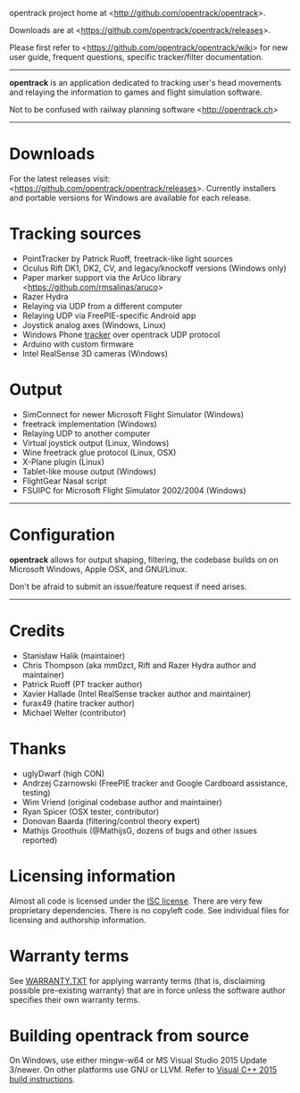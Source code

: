 opentrack project home at <<http://github.com/opentrack/opentrack>>.

Downloads are at <<https://github.com/opentrack/opentrack/releases>>.

Please first refer to <<https://github.com/opentrack/opentrack/wiki>>
for new user guide, frequent questions, specific tracker/filter
documentation.

***

**opentrack** is an application dedicated to tracking user's head
movements and relaying the information to games and flight simulation
software.

Not to be confused with railway planning software <<http://opentrack.ch>>

***

# Downloads

For the latest releases visit: <<https://github.com/opentrack/opentrack/releases>>. Currently installers and portable versions for Windows are available for each release.

# Tracking sources

- PointTracker by Patrick Ruoff, freetrack-like light sources
- Oculus Rift DK1, DK2, CV, and legacy/knockoff versions (Windows only)
- Paper marker support via the ArUco library <<https://github.com/rmsalinas/aruco>>
- Razer Hydra
- Relaying via UDP from a different computer
- Relaying UDP via FreePIE-specific Android app
- Joystick analog axes (Windows, Linux)
- Windows Phone [tracker](http://www.windowsphone.com/en-us/store/app/opentrack-head-tracking/1c604f32-6d68-40ef-aa44-3163e30f547f) over opentrack UDP protocol
- Arduino with custom firmware
- Intel RealSense 3D cameras (Windows)

# Output

- SimConnect for newer Microsoft Flight Simulator (Windows)
- freetrack implementation (Windows)
- Relaying UDP to another computer
- Virtual joystick output (Linux, Windows)
- Wine freetrack glue protocol (Linux, OSX)
- X-Plane plugin (Linux)
- Tablet-like mouse output (Windows)
- FlightGear Nasal script
- FSUIPC for Microsoft Flight Simulator 2002/2004 (Windows)

***

# Configuration

**opentrack** allows for output shaping, filtering, the codebase builds
on on Microsoft Windows, Apple OSX, and GNU/Linux.

Don't be afraid to submit an issue/feature request if need arises.

***

# Credits

- Stanisław Halik (maintainer)
- Chris Thompson (aka mm0zct, Rift and Razer Hydra author and maintainer)
- Patrick Ruoff (PT tracker author)
- Xavier Hallade (Intel RealSense tracker author and maintainer)
- furax49 (hatire tracker author)
- Michael Welter (contributor)

# Thanks

- uglyDwarf (high CON)
- Andrzej Czarnowski (FreePIE tracker and Google Cardboard assistance, testing)
- Wim Vriend (original codebase author and maintainer)
- Ryan Spicer (OSX tester, contributor)
- Donovan Baarda (filtering/control theory expert)
- Mathijs Groothuis (@MathijsG, dozens of bugs and other issues reported)

# Licensing information

Almost all code is licensed under the [ISC license](https://en.wikipedia.org/wiki/ISC_license). There are very few proprietary dependencies. There is no copyleft code. See individual files for licensing and authorship information.

# Warranty terms

See [WARRANTY.TXT](WARRANTY.txt) for applying warranty terms (that is, disclaiming possible pre-existing warranty) that are in force unless the software author specifies their own warranty terms.

# Building opentrack from source

On Windows, use either mingw-w64 or MS Visual Studio 2015 Update 3/newer. On other platforms use GNU or LLVM. Refer to [Visual C++ 2015 build instructions](https://github.com/opentrack/opentrack/wiki/Building-under-MS-Visual-C------2015).

